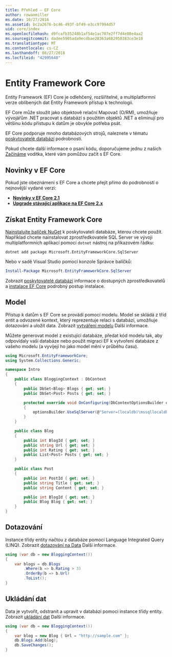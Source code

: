 ```yaml
---
title: Přehled – EF Core
author: rowanmiller
ms.date: 10/27/2016
ms.assetid: bc2a2676-bc46-493f-bf49-e3cc97994d57
uid: core/index
ms.openlocfilehash: d9fcafb35248b1af54e1ac707e2ff7d4e80e4aa2
ms.sourcegitcommit: dadee5905ada9ecdbae28363a682950383ce3e10
ms.translationtype: MT
ms.contentlocale: cs-CZ
ms.lasthandoff: 08/27/2018
ms.locfileid: "42995648"
---
```

# <a name="entity-framework-core"></a>Entity Framework Core

Entity Framework (EF) Core je odlehčený, rozšiřitelné, a multiplatformní verze oblíbených dat Entity Framework přístup k technologii.

EF Core může sloužit jako objektově relační Mapovač (O/RM), umožňuje vývojářům .NET pracovat s databází s použitím objektů .NET a eliminují pro většinu kódu přístupu k datům je obvykle potřeba psát.

EF Core podporuje mnoho databázových strojů, naleznete v tématu [poskytovatelé databází](providers/index.md) podrobnosti.

Pokud chcete další informace o psaní kódu, doporučujeme jednu z našich [Začínáme](get-started/index.md) vodítka, které vám pomůžou začít s EF Core.

## <a name="what-is-new-in-ef-core"></a>Novinky v EF Core

Pokud jste obeznámeni s EF Core a chcete přejít přímo do podrobností o nejnovější vydané verzi:

- **[Novinky v EF Core 2.1](xref:core/what-is-new/ef-core-2.1)**
- **[Upgrade stávající aplikace na EF Core 2.x](xref:core/miscellaneous/1x-2x-upgrade)**


## <a name="get-entity-framework-core"></a>Získat Entity Framework Core

[Nainstalujte balíček NuGet](https://docs.nuget.org/ndocs/quickstart/use-a-package) k poskytovateli databáze, kterou chcete použít. Například chcete nainstalovat zprostředkovatele SQL Server ve vývoji multiplatformních aplikací pomocí `dotnet` nástroj na příkazovém řádku:

``` Console
dotnet add package Microsoft.EntityFrameworkCore.SqlServer
```

Nebo v sadě Visual Studio pomocí konzole Správce balíčků:

``` PowerShell
Install-Package Microsoft.EntityFrameworkCore.SqlServer
```
Zobrazit [poskytovatelé databází](providers/index.md) informace o dostupných zprostředkovatelů a [instalace EF Core](get-started/install/index.md) podrobný postup instalace.

## <a name="the-model"></a>Model

Přístup k datům s EF Core se provádí pomocí modelu. Model se skládá z tříd entit a odvozené kontext, který reprezentuje relaci s databází, umožňuje dotazování a uložit data. Zobrazit [vytváření modelu](modeling/index.md) Další informace.

Můžete generovat model z existující databáze, předat kód modelu tak, aby odpovídaly vaší databáze nebo použít migraci EF k vytvoření databáze z vašeho modelu (a vyvíjejí ho jako model mění v průběhu času).

``` csharp
using Microsoft.EntityFrameworkCore;
using System.Collections.Generic;

namespace Intro
{
    public class BloggingContext : DbContext
    {
        public DbSet<Blog> Blogs { get; set; }
        public DbSet<Post> Posts { get; set; }

        protected override void OnConfiguring(DbContextOptionsBuilder optionsBuilder)
        {
            optionsBuilder.UseSqlServer(@"Server=(localdb)\mssqllocaldb;Database=MyDatabase;Trusted_Connection=True;");
        }
    }

    public class Blog
    {
        public int BlogId { get; set; }
        public string Url { get; set; }
        public int Rating { get; set; }
        public List<Post> Posts { get; set; }
    }

    public class Post
    {
        public int PostId { get; set; }
        public string Title { get; set; }
        public string Content { get; set; }

        public int BlogId { get; set; }
        public Blog Blog { get; set; }
    }
}
```

## <a name="querying"></a>Dotazování

Instance třídy entity načtou z databáze pomocí Language Integrated Query (LINQ). Zobrazit [dotazování na Data](querying/index.md) Další informace.

``` csharp
using (var db = new BloggingContext())
{
    var blogs = db.Blogs
        .Where(b => b.Rating > 3)
        .OrderBy(b => b.Url)
        .ToList();
}
```

## <a name="saving-data"></a>Ukládání dat

Data je vytvořit, odstranit a upravit v databázi pomocí instance třídy entity. Zobrazit [ukládání dat](saving/index.md) Další informace.

``` csharp
using (var db = new BloggingContext())
{
    var blog = new Blog { Url = "http://sample.com" };
    db.Blogs.Add(blog);
    db.SaveChanges();
}
```
